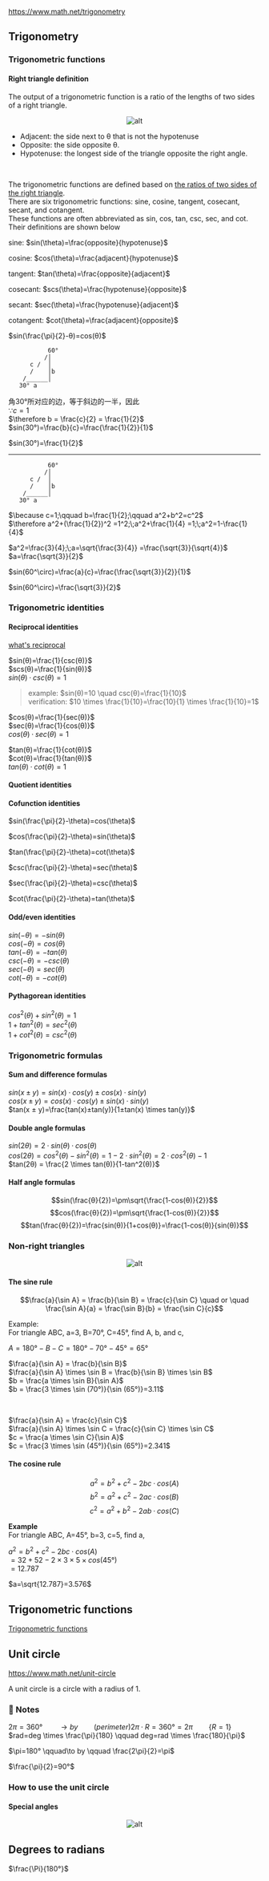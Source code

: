 https://www.math.net/trigonometry

## Trigonometry

### Trigonometric functions

#### Right triangle definition

The output of a trigonometric function is a ratio of the lengths of two sides of a right triangle.

<div align='center'>

![alt](https://www.math.net/img/a/trigonometry/right-triangle.png)

</div>

- Adjacent: the side next to θ that is not the hypotenuse
- Opposite: the side opposite θ.
- Hypotenuse: the longest side of the triangle opposite the right angle.


<br/>

The trigonometric functions are defined based on <u>the ratios of two sides of the right triangle</u>.  
There are six trigonometric functions: sine, cosine, tangent, cosecant, secant, and cotangent.  
These functions are often abbreviated as sin, cos, tan, csc, sec, and cot. Their definitions are shown below  

sine: $sin(\theta)=\frac{opposite}{hypotenuse}$  

cosine: $cos(\theta)=\frac{adjacent}{hypotenuse}$

tangent: $tan(\theta)=\frac{opposite}{adjacent}$

cosecant: $scs(\theta)=\frac{hypotenuse}{opposite}$

secant: $sec(\theta)=\frac{hypotenuse}{adjacent}$

cotangent: $cot(\theta)=\frac{adjacent}{opposite}$

$sin(\frac{\pi}{2}-θ)=cos(θ)$




```
           60° 
          /│ 
      c /  │
      /    │b
    /______│
   30° a
```

角30°所对应的边，等于斜边的一半，因此  
$\because c=1$  
$\therefore b = \frac{c}{2} = \frac{1}{2}$  
$sin(30°)=\frac{b}{c}=\frac{\frac{1}{2}}{1}$   

$sin(30°)=\frac{1}{2}$


---


```
           60° 
          /│ 
      c /  │
      /    │b
    /______│
   30° a
```

$\because c=1;\qquad b=\frac{1}{2};\qquad a^2+b^2=c^2$  
$\therefore a^2+(\frac{1}{2})^2 =1^2;\;a^2+\frac{1}{4} =1;\;a^2=1-\frac{1}{4}$

$a^2=\frac{3}{4};\;a=\sqrt{\frac{3}{4}} =\frac{\sqrt{3}}{\sqrt{4}}$  
$a=\frac{\sqrt{3}}{2}$

$sin(60^\circ)=\frac{a}{c}=\frac{\frac{\sqrt{3}}{2}}{1}$  

$sin(60^\circ)=\frac{\sqrt{3}}{2}$

### Trigonometric identities

#### Reciprocal identities

[what's reciprocal](./PrimaryMath.md#reciprocal)

$sin(θ)=\frac{1}{csc(θ)}$  
$scs(θ)=\frac{1}{sin(θ)}$  
$sin(θ)·csc(θ) = 1$  
>example: $sin(θ)=10 \quad csc(θ)=\frac{1}{10}$  
>verification: $10 \times \frac{1}{10}=\frac{10}{1} \times \frac{1}{10}=1$

$cos(θ)=\frac{1}{sec(θ)}$  
$sec(θ)=\frac{1}{cos(θ)}$  
$cos(θ)·sec(θ) = 1$  

$tan(θ)=\frac{1}{cot(θ)}$  
$cot(θ)=\frac{1}{tan(θ)}$  
$tan(θ)·cot(θ) = 1$  

#### Quotient identities


#### Cofunction identities

$sin(\frac{\pi}{2}-\theta)=cos(\theta)$

$cos(\frac{\pi}{2}-\theta)=sin(\theta)$

$tan(\frac{\pi}{2}-\theta)=cot(\theta)$

$csc(\frac{\pi}{2}-\theta)=sec(\theta)$

$sec(\frac{\pi}{2}-\theta)=csc(\theta)$

$cot(\frac{\pi}{2}-\theta)=tan(\theta)$

#### Odd/even identities

$sin(-θ) = -sin(θ)$  
$cos(-θ) = cos(θ)$  
$tan(-θ) = -tan(θ)$  
$csc(-θ) = -csc(θ)$  
$sec(-θ) = sec(θ)$  
$cot(-θ) = -cot(θ)$  

#### Pythagorean identities

$cos^2(θ) + sin^2(θ) = 1$  
$1 + tan^2(θ) = sec^2(θ)$  
$1 + cot^2(θ) = csc^2(θ)$  


### Trigonometric formulas

#### Sum and difference formulas

$sin(x ± y) = sin(x)·cos(y) ± cos(x)·sin(y)$  
$cos(x ± y) = cos(x)·cos(y) ± sin(x)·sin(y)$  
$tan(x ± y)=\frac{tan(x)±tan(y)}{1±tan(x) \times tan(y)}$

#### Double angle formulas

$sin(2θ) = 2·sin(θ)·cos(θ)$  
$cos(2θ) = cos^2(θ) - sin^2(θ) = 1 - 2·sin^2(θ) = 2·cos^2(θ) - 1$  
$tan(2θ) = \frac{2 \times tan(θ)}{1-tan^2(θ)}$

#### Half angle formulas

$$sin(\frac{θ}{2})=\pm\sqrt{\frac{1-cos(θ)}{2}}$$
$$cos(\frac{θ}{2})=\pm\sqrt{\frac{1-cos(θ)}{2}}$$
$$tan(\frac{θ}{2})=\frac{sin(θ)}{1+cos(θ)}=\frac{1-cos(θ)}{sin(θ)}$$

### Non-right triangles

<div align='center'>

![alt](https://www.math.net/img/a/trigonometry/triangle.png)

</div>

#### The sine rule

$$\frac{a}{\sin A} = \frac{b}{\sin B} = \frac{c}{\sin C} \quad or \quad \frac{\sin A}{a} = \frac{\sin B}{b} = \frac{\sin C}{c}$$

Example:  
For triangle ABC, a=3, B=70°, C=45°, find A, b, and c,

$A = 180° - B - C = 180° - 70° - 45° = 65°$

$\frac{a}{\sin A} = \frac{b}{\sin B}$  
$\frac{a}{\sin A} \times \sin B = \frac{b}{\sin B} \times \sin B$  
$b = \frac{a \times \sin B}{\sin A}$  
$b = \frac{3 \times \sin (70°)}{\sin (65°)}=3.11$  

<br/>

$\frac{a}{\sin A} = \frac{c}{\sin C}$  
$\frac{a}{\sin A} \times \sin C = \frac{c}{\sin C} \times \sin C$  
$c = \frac{a \times \sin C}{\sin A}$  
$c = \frac{3 \times \sin (45°)}{\sin (65°)}=2.341$  


#### The cosine rule

$$a^2 = b^2 + c^2 - 2bc·cos(A)$$
$$b^2 = a^2 + c^2 - 2ac·cos(B)$$
$$c^2 = a^2 + b^2 - 2ab·cos(C)$$


**Example**  
For triangle ABC, A=45°, b=3, c=5, find a,

$a^2= b^2 + c^2 - 2bc·cos(A)$  
$= 32 + 52 - 2×3×5×cos(45°)$  
$= 12.787$  

$a=\sqrt{12.787}=3.576$

## Trigonometric functions

[Trigonometric functions](./Trigonometry-functions.md)

## Unit circle 

https://www.math.net/unit-circle

A unit circle is a circle with a radius of 1.


### :pencil: Notes

$2\pi =360° \qquad\to by  \qquad (perimeter)2\pi·R = 360° = 2\pi \qquad \{R=1\}$  
$rad=deg \times \frac{\pi}{180} \qquad deg=rad \times \frac{180}{\pi}$

$\pi=180° \qquad\to by \qquad \frac{2\pi}{2}=\pi$

$\frac{\pi}{2}=90°$

### How to use the unit circle

#### Special angles

<div align='center'>

![alt](https://www.math.net/img/a/trigonometry/unit-circle/unit_circle_angles.png)

</div>

## Degrees to radians

$\frac{\Pi}{180°}$



